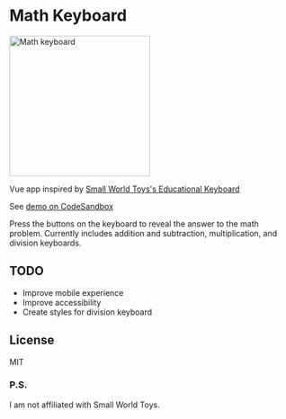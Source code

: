 # Math Keyboard

<img src="https://jgardner.s3-us-west-2.amazonaws.com/math-keyboard.webp" alt="Math keyboard" width="250" />

Vue app inspired by [Small World Toys's Educational Keyboard](https://www.amazon.com/dp/B00000IU9Z/ 'View on Amazon')

See [demo on CodeSandbox](https://codesandbox.io/s/github/jasonjgardner/math-keyboard/ 'View on CodeSandbox')

Press the buttons on the keyboard to reveal the answer to the math problem. Currently includes addition and subtraction, multiplication, and division keyboards.

## TODO

- Improve mobile experience
- Improve accessibility
- Create styles for division keyboard

## License

MIT

### P.S.

I am not affiliated with Small World Toys.
